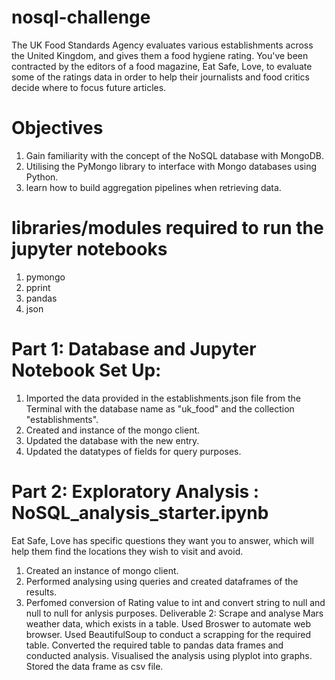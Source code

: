 # nosql-challenge
The UK Food Standards Agency evaluates various establishments across the United Kingdom, and gives them a food hygiene rating. You've been contracted by the editors of a food magazine, Eat Safe, Love, to evaluate some of the ratings data in order to help their journalists and food critics decide where to focus future articles.
# Objectives
1. Gain familiarity with the concept of the NoSQL database with MongoDB.
2. Utilising the PyMongo library to interface with Mongo databases using Python.
3. learn how to build aggregation pipelines when retrieving data.
# libraries/modules required to run the jupyter notebooks
1. pymongo
2. pprint
3. pandas
4. json
# Part 1: Database and Jupyter Notebook Set Up: 
1. Imported the data provided in the establishments.json file from the Terminal with the database name as "uk_food" and the collection "establishments". 
2. Created and instance of the mongo client.
3. Updated the database with the new entry.
4. Updated the datatypes of fields for query purposes.
# Part 2: Exploratory Analysis : NoSQL_analysis_starter.ipynb
Eat Safe, Love has specific questions they want you to answer, which will help them find the locations they wish to visit and avoid.
1. Created an instance of mongo client.
2. Performed analysing using queries and created dataframes of the results.
3. Perfomed conversion of Rating value to int and convert string to null and null to null for anlysis purposes.
Deliverable 2: Scrape and analyse Mars weather data, which exists in a table.
Used Broswer to automate web browser.
Used BeautifulSoup to conduct a scrapping for the required table.
Converted the required table to pandas data frames and conducted analysis.
Visualised the analysis using plyplot into graphs.
Stored the data frame as csv file.
